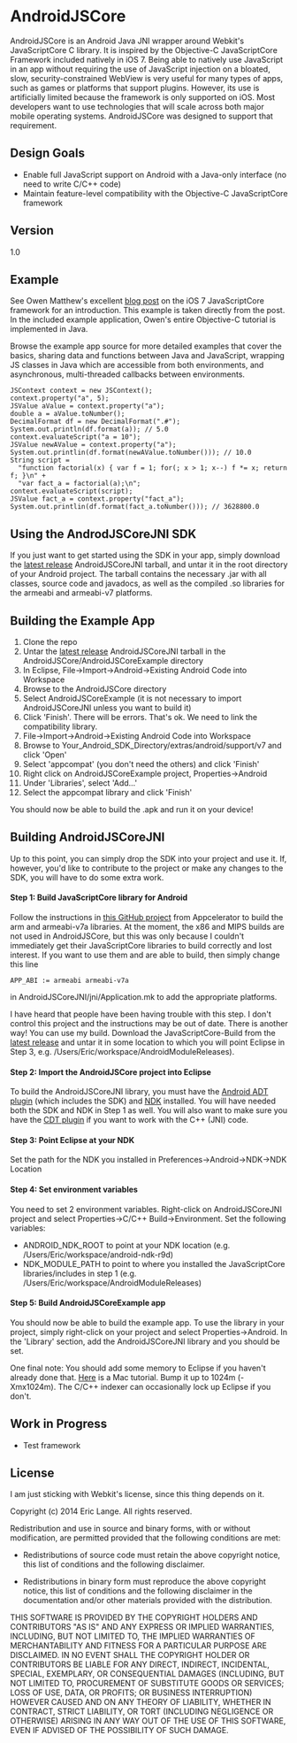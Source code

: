 AndroidJSCore
=============

AndroidJSCore is an Android Java JNI wrapper around Webkit's JavaScriptCore C library.
It is inspired by the Objective-C JavaScriptCore Framework included natively in
iOS 7.  Being able to natively use JavaScript in an app without requiring the use of
JavaScript injection on a bloated, slow, security-constrained WebView is very useful
for many types of apps, such as games or platforms that support plugins.  However, 
its use is artificially limited because the framework is only supported on iOS.  Most
developers want to use technologies that will scale across both major mobile
operating systems.  AndroidJSCore was designed to support that requirement.

Design Goals
------------
  - Enable full JavaScript support on Android with a Java-only interface (no need to write C/C++ code)
  - Maintain feature-level compatibility with the Objective-C JavaScriptCore framework

Version
-------
1.0

Example
-------

See Owen Matthew's excellent [blog post] on the iOS 7 JavaScriptCore framework for an
introduction.  This example is taken directly from the post.  In the included example
application, Owen's entire Objective-C tutorial is implemented in Java.

Browse the example app source for more detailed examples that cover the basics, sharing
data and functions between Java and JavaScript, wrapping JS classes in Java which
are accessible from both environments, and  asynchronous, multi-threaded callbacks between
environments.

    JSContext context = new JSContext();
    context.property("a", 5);
    JSValue aValue = context.property("a");
    double a = aValue.toNumber();
    DecimalFormat df = new DecimalFormat(".#");
    System.out.println(df.format(a)); // 5.0
    context.evaluateScript("a = 10");
    JSValue newAValue = context.property("a");
    System.out.printlin(df.format(newAValue.toNumber())); // 10.0
    String script = 
      "function factorial(x) { var f = 1; for(; x > 1; x--) f *= x; return f; }\n" +
      "var fact_a = factorial(a);\n";
    context.evaluateScript(script);
    JSValue fact_a = context.property("fact_a");
    System.out.printlin(df.format(fact_a.toNumber())); // 3628800.0

Using the AndrodJSCoreJNI SDK
-------------------------

If you just want to get started using the SDK in your app, simply download the
[latest release] AndroidJSCoreJNI tarball, and untar it in the root directory of your Android
project.  The tarball contains the necessary .jar with all classes, source code
and javadocs, as well as the compiled .so libraries for the armeabi and armeabi-v7
platforms.

Building the Example App
------------------------

1. Clone the repo
2. Untar the [latest release] AndroidJSCoreJNI tarball in the AndroidJSCore/AndroidJSCoreExample directory
3. In Eclipse, File->Import->Android->Existing Android Code into Workspace
4. Browse to the AndroidJSCore directory
5. Select AndroidJSCoreExample (it is not necessary to import AndroidJSCoreJNI unless you want to build it)
6. Click 'Finish'.  There will be errors.  That's ok.  We need to link the compatibility library.
7. File->Import->Android->Existing Android Code into Workspace
8. Browse to Your_Android_SDK_Directory/extras/android/support/v7 and click 'Open'
9. Select 'appcompat' (you don't need the others) and click 'Finish'
10. Right click on AndroidJSCoreExample project, Properties->Android
11. Under 'Libraries', select 'Add...'
12. Select the appcompat library and click 'Finish'

You should now be able to build the .apk and run it on your device!

Building AndroidJSCoreJNI
-------------------------

Up to this point, you can simply drop the SDK into your project and use it.  If, however, you'd like
to contribute to the project or make any changes to the SDK, you will have to do some extra work.

#### Step 1: Build JavaScriptCore library for Android

Follow the instructions in [this GitHub project] from Appcelerator to build the
arm and armeabi-v7a libraries.  At the moment, the x86 and MIPS builds are not
used in AndroidJSCore, but this was only because I couldn't immediately get their
JavaScriptCore libraries to build correctly and lost interest.  If you want to use
them and are able to build, then simply change this line
    
    APP_ABI := armeabi armeabi-v7a

in AndroidJSCoreJNI/jni/Application.mk to add the appropriate platforms.

I have heard that people have been having trouble with this step.  I don't control this project
and the instructions may be out of date.  There is another way!  You can use my build.
Download the JavaScriptCore-Build from the [latest release] and untar it in some location 
to which you will point Eclipse in Step 3, e.g. /Users/Eric/workspace/AndroidModuleReleases).

#### Step 2: Import the AndroidJSCore project into Eclipse

To build the AndroidJSCoreJNI library, you must have the [Android ADT plugin] (which 
includes the SDK) and [NDK] installed.  You will have needed both the SDK and NDK in 
Step 1 as well.  You will also want to make sure you have the [CDT plugin] if you want
to work with the C++ (JNI) code.

#### Step 3: Point Eclipse at your NDK
Set the path for the NDK you installed in Preferences->Android->NDK->NDK Location

#### Step 4: Set environment variables
You need to set 2 environment variables.  Right-click on AndroidJSCoreJNI project and
select Properties->C/C++ Build->Environment.  Set the following variables:
  * ANDROID_NDK_ROOT to point at your NDK location (e.g. /Users/Eric/workspace/android-ndk-r9d)
  * NDK_MODULE_PATH to point to where you installed the JavaScriptCore libraries/includes in step 1 (e.g. /Users/Eric/workspace/AndroidModuleReleases)

#### Step 5: Build AndroidJSCoreExample app
You should now be able to build the example app.  To use the library in your project,
simply right-click on your project and select Properties->Android.  In the 'Library'
section, add the AndroidJSCoreJNI library and you should be set.

One final note: You should add some memory to Eclipse if you haven't already done
that.  [Here] is a Mac tutorial.  Bump it up to 1024m (-Xmx1024m).  The C/C++ indexer can
occasionally lock up Eclipse if you don't.

Work in Progress
----------------

  - Test framework

License
-------

I am just sticking with Webkit's license, since this thing depends on it.

 Copyright (c) 2014 Eric Lange. All rights reserved.

 Redistribution and use in source and binary forms, with or without
 modification, are permitted provided that the following conditions are met:

 - Redistributions of source code must retain the above copyright notice, this
 list of conditions and the following disclaimer.

 - Redistributions in binary form must reproduce the above copyright notice,
 this list of conditions and the following disclaimer in the documentation
 and/or other materials provided with the distribution.

 THIS SOFTWARE IS PROVIDED BY THE COPYRIGHT HOLDERS AND CONTRIBUTORS "AS IS"
 AND ANY EXPRESS OR IMPLIED WARRANTIES, INCLUDING, BUT NOT LIMITED TO, THE
 IMPLIED WARRANTIES OF MERCHANTABILITY AND FITNESS FOR A PARTICULAR PURPOSE ARE
 DISCLAIMED. IN NO EVENT SHALL THE COPYRIGHT HOLDER OR CONTRIBUTORS BE LIABLE
 FOR ANY DIRECT, INDIRECT, INCIDENTAL, SPECIAL, EXEMPLARY, OR CONSEQUENTIAL
 DAMAGES (INCLUDING, BUT NOT LIMITED TO, PROCUREMENT OF SUBSTITUTE GOODS OR
 SERVICES; LOSS OF USE, DATA, OR PROFITS; OR BUSINESS INTERRUPTION) HOWEVER
 CAUSED AND ON ANY THEORY OF LIABILITY, WHETHER IN CONTRACT, STRICT LIABILITY,
 OR TORT (INCLUDING NEGLIGENCE OR OTHERWISE) ARISING IN ANY WAY OUT OF THE USE
 OF THIS SOFTWARE, EVEN IF ADVISED OF THE POSSIBILITY OF SUCH DAMAGE.
 
[blog post]:http://www.bignerdranch.com/blog/javascriptcore-and-ios-7/
[this github project]:https://github.com/appcelerator/hyperloop/wiki/Building-JavaScriptCore-for-Android
[Android ADT plugin]:http://developer.android.com/sdk/installing/installing-adt.html
[NDK]:https://developer.android.com/tools/sdk/ndk/index.html
[CDT plugin]:http://www.eclipse.org/cdt/downloads.php
[Here]:https://confluence.sakaiproject.org/pages/viewpage.action?pageId=61341742
[latest release]:https://github.com/ericwlange/AndroidJSCore/releases

